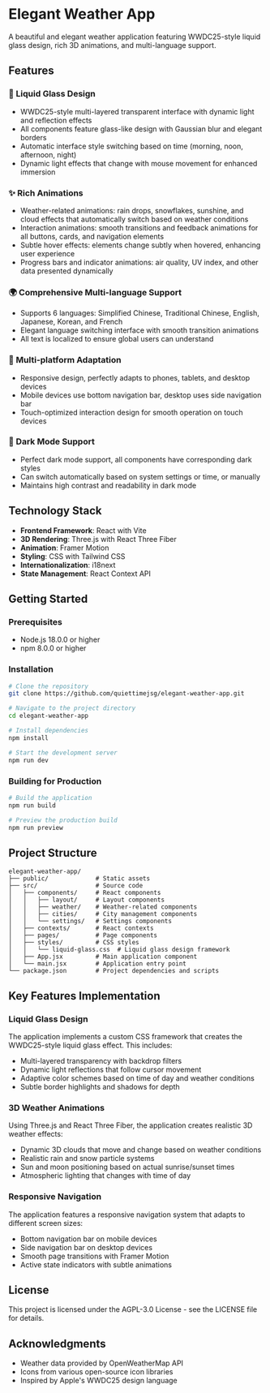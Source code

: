 # Elegant Weather App

A beautiful and elegant weather application featuring WWDC25-style liquid glass design, rich 3D animations, and multi-language support.

## Features

### 🎨 Liquid Glass Design
- WWDC25-style multi-layered transparent interface with dynamic light and reflection effects
- All components feature glass-like design with Gaussian blur and elegant borders
- Automatic interface style switching based on time (morning, noon, afternoon, night)
- Dynamic light effects that change with mouse movement for enhanced immersion

### ✨ Rich Animations
- Weather-related animations: rain drops, snowflakes, sunshine, and cloud effects that automatically switch based on weather conditions
- Interaction animations: smooth transitions and feedback animations for all buttons, cards, and navigation elements
- Subtle hover effects: elements change subtly when hovered, enhancing user experience
- Progress bars and indicator animations: air quality, UV index, and other data presented dynamically

### 🌍 Comprehensive Multi-language Support
- Supports 6 languages: Simplified Chinese, Traditional Chinese, English, Japanese, Korean, and French
- Elegant language switching interface with smooth transition animations
- All text is localized to ensure global users can understand

### 📱 Multi-platform Adaptation
- Responsive design, perfectly adapts to phones, tablets, and desktop devices
- Mobile devices use bottom navigation bar, desktop uses side navigation bar
- Touch-optimized interaction design for smooth operation on touch devices

### 🔄 Dark Mode Support
- Perfect dark mode support, all components have corresponding dark styles
- Can switch automatically based on system settings or time, or manually
- Maintains high contrast and readability in dark mode

## Technology Stack

- **Frontend Framework**: React with Vite
- **3D Rendering**: Three.js with React Three Fiber
- **Animation**: Framer Motion
- **Styling**: CSS with Tailwind CSS
- **Internationalization**: i18next
- **State Management**: React Context API

## Getting Started

### Prerequisites

- Node.js 18.0.0 or higher
- npm 8.0.0 or higher

### Installation

```bash
# Clone the repository
git clone https://github.com/quiettimejsg/elegant-weather-app.git

# Navigate to the project directory
cd elegant-weather-app

# Install dependencies
npm install

# Start the development server
npm run dev
```

### Building for Production

```bash
# Build the application
npm run build

# Preview the production build
npm run preview
```

## Project Structure

```
elegant-weather-app/
├── public/             # Static assets
├── src/                # Source code
│   ├── components/     # React components
│   │   ├── layout/     # Layout components
│   │   ├── weather/    # Weather-related components
│   │   ├── cities/     # City management components
│   │   └── settings/   # Settings components
│   ├── contexts/       # React contexts
│   ├── pages/          # Page components
│   ├── styles/         # CSS styles
│   │   └── liquid-glass.css  # Liquid glass design framework
│   ├── App.jsx         # Main application component
│   └── main.jsx        # Application entry point
└── package.json        # Project dependencies and scripts
```

## Key Features Implementation

### Liquid Glass Design

The application implements a custom CSS framework that creates the WWDC25-style liquid glass effect. This includes:

- Multi-layered transparency with backdrop filters
- Dynamic light reflections that follow cursor movement
- Adaptive color schemes based on time of day and weather conditions
- Subtle border highlights and shadows for depth

### 3D Weather Animations

Using Three.js and React Three Fiber, the application creates realistic 3D weather effects:

- Dynamic 3D clouds that move and change based on weather conditions
- Realistic rain and snow particle systems
- Sun and moon positioning based on actual sunrise/sunset times
- Atmospheric lighting that changes with time of day

### Responsive Navigation

The application features a responsive navigation system that adapts to different screen sizes:

- Bottom navigation bar on mobile devices
- Side navigation bar on desktop devices
- Smooth page transitions with Framer Motion
- Active state indicators with subtle animations

## License

This project is licensed under the AGPL-3.0 License - see the LICENSE file for details.

## Acknowledgments

- Weather data provided by OpenWeatherMap API
- Icons from various open-source icon libraries
- Inspired by Apple's WWDC25 design language
